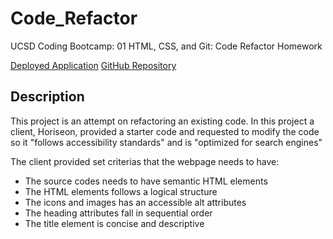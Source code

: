 # Code_Refactor

UCSD Coding Bootcamp: 01 HTML, CSS, and Git: Code Refactor Homework

[Deployed Application](https://hctyler.github.io/Code_Refactor/)
[GitHub Repository](https://github.com/HCTyler/Code_Refactor)

## Description

This project is an attempt on refactoring an existing code. In this project a client, Horiseon, provided a starter code and requested to modify the code so it "follows accessibility standards" and is "optimized for search engines" </p>
The client provided set criterias that the webpage needs to have:</p>

* The source codes needs to have semantic HTML elements
* The HTML elements follows a logical structure
* The icons and images has an accessible alt attributes
* The heading attributes fall in sequential order
* The title element is concise and descriptive
